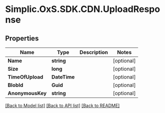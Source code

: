 # Simplic.OxS.SDK.CDN.UploadResponse

## Properties

Name | Type | Description | Notes
------------ | ------------- | ------------- | -------------
**Name** | **string** |  | [optional] 
**Size** | **long** |  | [optional] 
**TimeOfUpload** | **DateTime** |  | [optional] 
**BlobId** | **Guid** |  | [optional] 
**AnonymousKey** | **string** |  | [optional] 

[[Back to Model list]](../README.md#documentation-for-models) [[Back to API list]](../README.md#documentation-for-api-endpoints) [[Back to README]](../README.md)

